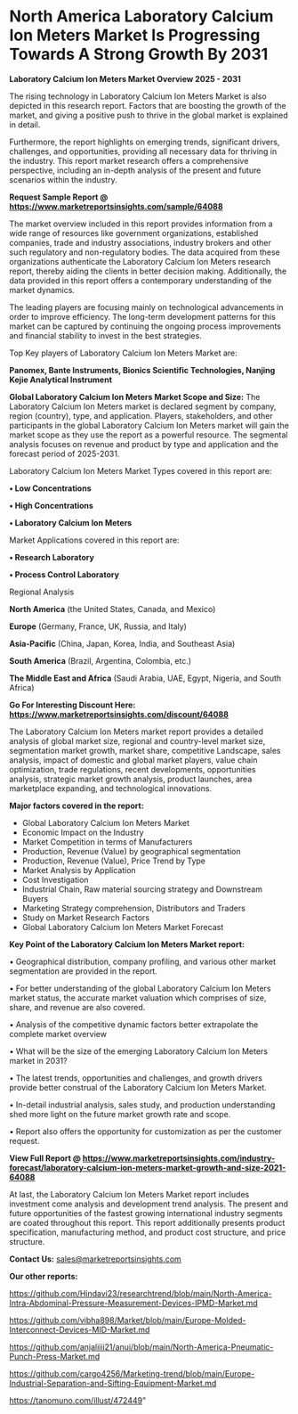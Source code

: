 # North America Laboratory Calcium Ion Meters Market Is Progressing Towards A Strong Growth By 2031

<Strong> Laboratory Calcium Ion Meters Market Overview 2025 - 2031</strong>

The rising technology in Laboratory Calcium Ion Meters Market is also depicted in this research report. Factors that are boosting the growth of the market, and giving a positive push to thrive in the global market is explained in detail.

Furthermore, the report highlights on emerging trends, significant drivers, challenges, and opportunities, providing all necessary data for thriving in the industry. This report market research offers a comprehensive perspective, including an in-depth analysis of the present and future scenarios within the industry.

<strong>Request Sample Report @ <a href=https://www.marketreportsinsights.com/sample/64088>https://www.marketreportsinsights.com/sample/64088</a></strong>

The market overview included in this report provides information from a wide range of resources like government organizations, established companies, trade and industry associations, industry brokers and other such regulatory and non-regulatory bodies. The data acquired from these organizations authenticate the Laboratory Calcium Ion Meters research report, thereby aiding the clients in better decision making. Additionally, the data provided in this report offers a contemporary understanding of the market dynamics.

The leading players are focusing mainly on technological advancements in order to improve efficiency. The long-term development patterns for this market can be captured by continuing the ongoing process improvements and financial stability to invest in the best strategies.

Top Key players of Laboratory Calcium Ion Meters Market are:

<strong>Panomex, Bante Instruments, Bionics Scientific Technologies, Nanjing Kejie Analytical Instrument</strong>

<strong><b>Global Laboratory Calcium Ion Meters Market Scope and Size:</b></strong>
The Laboratory Calcium Ion Meters market is declared segment by company, region (country), type, and application. Players, stakeholders, and other participants in the global Laboratory Calcium Ion Meters market will gain the market scope as they use the report as a powerful resource. The segmental analysis focuses on revenue and product by type and application and the forecast period of 2025-2031.

Laboratory Calcium Ion Meters Market Types covered in this report are:

<strong>• Low Concentrations

• High Concentrations

• Laboratory Calcium Ion Meters</strong>

Market Applications covered in this report are:

<strong>• Research Laboratory

• Process Control Laboratory</strong> 

Regional Analysis

<strong>North America</strong> (the United States, Canada, and Mexico)

<strong>Europe</strong> (Germany, France, UK, Russia, and Italy)

<strong>Asia-Pacific</strong> (China, Japan, Korea, India, and Southeast Asia)

<strong>South America</strong> (Brazil, Argentina, Colombia, etc.)

<strong>The Middle East and Africa</strong> (Saudi Arabia, UAE, Egypt, Nigeria, and South Africa)

<strong>Go For Interesting Discount Here: <a href=https://www.marketreportsinsights.com/discount/64088>https://www.marketreportsinsights.com/discount/64088</a></strong>

The Laboratory Calcium Ion Meters market report provides a detailed analysis of global market size, regional and country-level market size, segmentation market growth, market share, competitive Landscape, sales analysis, impact of domestic and global market players, value chain optimization, trade regulations, recent developments, opportunities analysis, strategic market growth analysis, product launches, area marketplace expanding, and technological innovations.

<strong><b>Major factors covered in the report:</b></strong>
<ul>
  <li>Global Laboratory Calcium Ion Meters Market </li>
  <li>Economic Impact on the Industry</li>
  <li>Market Competition in terms of Manufacturers</li>
  <li>Production, Revenue (Value) by geographical segmentation</li>
  <li>Production, Revenue (Value), Price Trend by Type</li>
  <li>Market Analysis by Application</li>
  <li>Cost Investigation</li>
  <li>Industrial Chain, Raw material sourcing strategy and Downstream Buyers</li>
  <li>Marketing Strategy comprehension, Distributors and Traders</li>
  <li>Study on Market Research Factors</li>
  <li>Global Laboratory Calcium Ion Meters Market Forecast</li>
</ul>

<strong><b>Key Point of the Laboratory Calcium Ion Meters Market report:</b></strong>

• Geographical distribution, company profiling, and various other market segmentation are provided in the report.

• For better understanding of the global Laboratory Calcium Ion Meters market status, the accurate market valuation which comprises of size, share, and revenue are also covered.

• Analysis of the competitive dynamic factors better extrapolate the complete market overview

• What will be the size of the emerging Laboratory Calcium Ion Meters market in 2031?

• The latest trends, opportunities and challenges, and growth drivers provide better construal of the Laboratory Calcium Ion Meters Market.

• In-detail industrial analysis, sales study, and production understanding shed more light on the future market growth rate and scope.

• Report also offers the opportunity for customization as per the customer request.

<strong><b>View Full Report @ <a href=https://www.marketreportsinsights.com/industry-forecast/laboratory-calcium-ion-meters-market-growth-and-size-2021-64088>https://www.marketreportsinsights.com/industry-forecast/laboratory-calcium-ion-meters-market-growth-and-size-2021-64088</a></b></strong>


At last, the Laboratory Calcium Ion Meters Market report includes investment come analysis and development trend analysis. The present and future opportunities of the fastest growing international industry segments are coated throughout this report. This report additionally presents product specification, manufacturing method, and product cost structure, and price structure.

<strong>Contact Us:</strong>
sales@marketreportsinsights.com

<strong>Our other reports:</strong>

<a href=https://github.com/Hindavi23/researchtrend/blob/main/North-America-Intra-Abdominal-Pressure-Measurement-Devices-IPMD-Market.md>https://github.com/Hindavi23/researchtrend/blob/main/North-America-Intra-Abdominal-Pressure-Measurement-Devices-IPMD-Market.md</a>

<a href=https://github.com/vibha898/Market/blob/main/Europe-Molded-Interconnect-Devices-MID-Market.md>https://github.com/vibha898/Market/blob/main/Europe-Molded-Interconnect-Devices-MID-Market.md</a>

<a href=https://github.com/anjaliiii21/anui/blob/main/North-America-Pneumatic-Punch-Press-Market.md>https://github.com/anjaliiii21/anui/blob/main/North-America-Pneumatic-Punch-Press-Market.md</a>

<a href=https://github.com/cargo4256/Marketing-trend/blob/main/Europe-Industrial-Separation-and-Sifting-Equipment-Market.md>https://github.com/cargo4256/Marketing-trend/blob/main/Europe-Industrial-Separation-and-Sifting-Equipment-Market.md</a>

<a href=https://tanomuno.com/illust/472449>https://tanomuno.com/illust/472449</a>"
